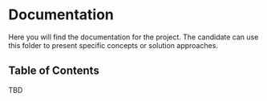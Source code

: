 # Documentation

Here you will find the documentation for the project. The candidate can use this folder to present specific concepts or solution approaches.

## Table of Contents

TBD